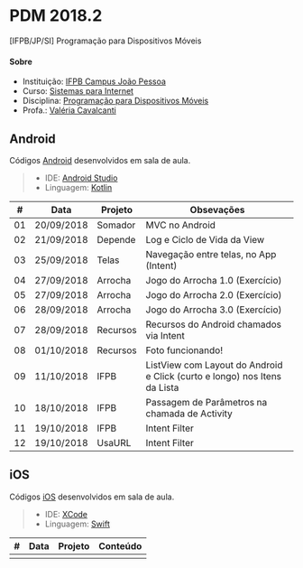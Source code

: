 # **PDM 2018.2**
[IFPB/JP/SI] Programação para Dispositivos Móveis

#### <i class="icon-link"></i> **Sobre**
- Instituição: [IFPB Campus João Pessoa](http://www.ifpb.edu.br/campi/campi/joao-pessoa)
- Curso: [Sistemas para Internet](http://estudante.ifpb.edu.br/cursos/39)
- Disciplina: [Programação para Dispositivos Móveis](http://pdm.valeriacavalcanti.com.br)
- Profa.: [Valéria Cavalcanti](http://valeria.eti.br)


## **Android**
Códigos [Android](https://developer.android.com/index.html) desenvolvidos em sala de aula.
> - IDE: [Android Studio](https://developer.android.com/studio/index.html)
> - Linguagem: [Kotlin](http://kotlinlang.org/docs/reference)

\# | Data | Projeto | Obsevações
--- | --- | --- | ---
01 | 20/09/2018 | Somador | MVC no Android
02 | 21/09/2018 | Depende | Log e Ciclo de Vida da View
03 | 25/09/2018 | Telas | Navegação entre telas, no App (Intent)
04 | 27/09/2018 | Arrocha | Jogo do Arrocha 1.0 (Exercício)
05 | 27/09/2018 | Arrocha | Jogo do Arrocha 2.0 (Exercício)
06 | 28/09/2018 | Arrocha | Jogo do Arrocha 3.0 (Exercício)
07 | 28/09/2018 | Recursos | Recursos do Android chamados via Intent
08 | 01/10/2018 | Recursos | Foto funcionando!
09 | 11/10/2018 | IFPB | ListView com Layout do Android e Click (curto e longo) nos Itens da Lista
10 | 18/10/2018 | IFPB | Passagem de Parâmetros na chamada de Activity
11 | 19/10/2018 | IFPB | Intent Filter
12 | 19/10/2018 | UsaURL | Intent Filter

## **iOS**
Códigos [iOS](https://developer.apple.com/develop/) desenvolvidos em sala de aula.
> 
> - IDE: [XCode](https://developer.apple.com/xcode/)
> - Linguagem: [Swift](https://www.apple.com/br/swift/)

\# | Data | Projeto | Conteúdo
--- | --- | --- | ---
  |   |   |  
